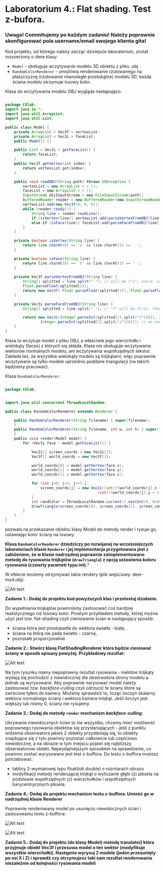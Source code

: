 # Laboratorium 4.: Flat shading. Test z-bufora.


### Uwaga! Commitujemy po każdym zadaniu! Należy poprawnie skonfigurować pola username/email swojego klienta gita!


Kod projektu, od którego należy zacząć dzisiejsze laboratorium, został rozszerzony o dwie klasy:
- ```Model``` - obsługuje wczytywanie modelu 3D obiektu z pliku .obj
- ```RandomColorRenderer``` - umożliwia renderowanie rzutowanego na płaszczyznę (rzutowanie równoległe prostokątne) modelu 3D; każda ściana modelu otrzymuje losowy kolor.

Klasa do wczytywania modelu OBJ wygląda następująco:

```java

package CGlab;
import java.io.*;
import java.util.ArrayList;
import java.util.List;

public class Model {
    private ArrayList < Vec3f > vertexList;
    private ArrayList < Vec3i > faceList;
    public Model() {}

    public List < Vec3i > getFaceList() {
        return faceList;
    }
    public Vec3f getVertex(int index) {
        return vertexList.get(index);
    }

    public void readOBJ(String path) throws IOException {
        vertexList = new ArrayList < > ();
        faceList = new ArrayList < > ();
        InputStream objInputStream = new FileInputStream(path);
        BufferedReader reader = new BufferedReader(new InputStreamReader(objInputStream));
        vertexList.add(new Vec3f(0, 0, 0));
        while (reader.ready()) {
            String line = reader.readLine();
            if (isVertex(line)) vertexList.add(parseVertexFromOBJ(line));
            else if (isFace(line)) faceList.add(parseFaceFromOBJ(line));
        }
    }

    private boolean isVertex(String line) {
        return line.charAt(0) == 'v' && line.charAt(1) == ' ';
    }

    private boolean isFace(String line) {
        return line.charAt(0) == 'f' && line.charAt(1) == ' ';
    }
    
    private Vec3f parseVertexFromOBJ(String line) {
        String[] splitted = line.split(" "); // will be {"v", xcord, ycord, zcord} return new Vec3f( Float.parseFloat(splitted[1]), Float.parseFloat(splitted[2]),
        Float.parseFloat(splitted[3]);
        return new Vec3f( Float.parseFloat(splitted[1]), Float.parseFloat(splitted[2]), Float.parseFloat(splitted[3]));
    }

    private Vec3i parseFaceFromOBJ(String line) {
        String[] splitted = line.split(" "); // "f" will be first, than 3 x vertex_index/texture_index/normal_index

        return new Vec3i(Integer.parseInt(splitted[1].split("/")[0]), Integer.parseInt(splitted[2].split("/")[0]),
                Integer.parseInt(splitted[3].split("/")[0])); // we need to split based on "/" to get vertex_index
    }
}

```

Klasa ta wczytuje model z pliku OBJ, a właściwie jego wierzchołki i wielokąty (faces) z których się składa. Klasa nie obsługuje wczytywania wektorów normalnych modelu, ani wczytywania współrzędnych tekstur. Zakłada też, że wszystkie wielokąty modelu są trójkątami, więc poprawnie wczytywane są tylko modele uprzednio poddane triangulacji (na takich będziemy pracować).

Klasa ```RandomColorRenderer```:

```java 

package CGlab;


import java.util.concurrent.ThreadLocalRandom; 

public class RandomColorRenderer extends Renderer {

    public RandomColorRenderer(String filename) { super(filename);
    }
    public RandomColorRenderer(String filename, int w, int h) { super(filename, w, h);
    }
    public void render(Model model) {
        for (Vec3i face : model.getFaceList()) {

            Vec2i[] screen_coords = new Vec2i[3];
            Vec3f[] world_coords = new Vec3f[3];

            world_coords[0] = model.getVertex(face.x);
            world_coords[1] = model.getVertex(face.y);
            world_coords[2] = model.getVertex(face.z);

            for (int j=0; j<3; j++) {
                screen_coords[j] = new Vec2i((int)((world_coords[j].x + 1.0) * render.getWidth() / 2.0),
                                          (int)((world_coords[j].y + 1.0) * render.getHeight() / 2.0) - render.getHeight() / 2);
            }
            int randColor = ThreadLocalRandom.current().nextInt(0, 0x00ffffff) | 0xff000000;
            drawTriangle(screen_coords[0], screen_coords[1], screen_coords[2], randColor);
        }
    }
}

```

pozwala na przekazanie obiektu klasy Model do metody render i rysuje go, ustawiając kolor ściany na losowy. 

**Klasa ```RandomColorRenderer``` dziedziczy po rozwijanej na wcześniejszych laboratoriach klasie ```Renderer``` i jej implementacja 
przygotowana jest z założeniem, że w klasie nadrzędnej poprawnie zaimplementowano metodę do rysowania trójkątów (```drawTriangle```) 
z opcją ustawienia koloru rysowania (czwarty parametr typu int).***

W efekcie możemy otrzymywać takie rendery (plik wejściowy: deer-mod.obj):

![Alt text](./img/render-random-colors.png)

**Zadanie 1.: Dodaj do projektu kod powyższych klas i przetestuj działanie.**

Do wypełniania trójkątów powinniśmy zastosować coś bardziej realistycznego niż losowy kolor. Prostym przykładem metody, której można użyć jest tzw. flat-shading czyli cieniowanie ścian w następujący sposób:
- ściana która jest prostopadła do wektora światła - biała,
- ściana na którą nie pada światło - czarna,
- pozostałe proporcjonalnie.


**Zadanie 2.: Stwórz klasę FlatShadingRenderer która będzie cieniować ściany w sposób opisany powyżej. Przykładowy rezultat:**

![Alt text](./img/render-incorrect.png)

Na tym rysunku mamy niepoprawny rezultat rysowania - niektóre trójkąty wydają się pochodzić z niewidocznej dla obserwatora strony modelu a jednak są wyrysowane. Aby poprawnie narysować model należy zastosować tzw. *backface-culling* czyli odrzucić te ściany które są zwrócone tyłem do kamery. Możemy sprawdzić to, licząc iloczyn skalarny wektora normalnego ściany i wektora kamera-trójkąt. Jeśli iloczyn jest większy lub równy 0, ściany nie rysujemy.

**Zadanie 3.: Dodaj do metody ```render``` mechanizm *backface-culling*.**

Ukrywanie niewidocznych ścian to nie wszystko, chcemy mieć możliwość poprawnego rysowania obiektów się przysłaniających - jeśli z punktu widzenia obserwatora jakieś 2 obiekty przysłaniają się, to obiekty znajdujące się z tyłu powinny pozostać całkowicie lub częściowo niewidoczne, a na obrazie w tym miejscu pojawi się najbliższy obserwatorowi obiekt. Najwydajniejszym sposobem na sprawdzenie, co powinno zostać wyrysowane jest test z-buffora. Do testu z-buffora możesz potrzebować:

- tablicy 2-wymiarowej typu float(lub double)  o rozmiarach obrazu
- modyfikacji metody renderującej trójkąt o wyliczanie głębi (z) piksela na podstawie współrzędnych (z) wierzchołków i współrzędnych barycentrycznych piksela.

**Zadanie 4.: Dodaj do projektu mechanizm testu z-buffora. Umieść go w nadrzędnej klasie Renderer**

Poprawnie renderowany model po usunięciu niewidocznych ścian i zastosowaniu testu z-buffora:

![Alt text](./img/render-flat-front-light.png)

![Alt text](./img/render-flat-top-light.png)

**Zadanie 5.: Dodaj do projektu (do klasy Model) metodę translate() która przyjmuje obiekt Vec3f i przesuwa model o ten wektor (modyfikuje wszystkie wierzchołki). Następnie wyrysuj 2 modele (jeden przesunięty po osi X i Z) i sprawdź czy otrzymujesz taki sam rezultat renderowania niezależnie od kolejności rysowania modeli**




